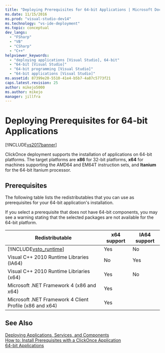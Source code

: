 ```yaml
---
title: "Deploying Prerequisites for 64-bit Applications | Microsoft Docs"
ms.date: 11/15/2016
ms.prod: "visual-studio-dev14"
ms.technology: "vs-ide-deployment"
ms.topic: conceptual
dev_langs: 
  - "FSharp"
  - "VB"
  - "CSharp"
  - "C++"
helpviewer_keywords: 
  - "deploying applications [Visual Studio], 64-bit"
  - "64-bit [Visual Studio]"
  - "64-bit programming [Visual Studio]"
  - "64-bit applications [Visual Studio]"
ms.assetid: 87399e20-5510-41e4-b5b7-4a87c5773f21
caps.latest.revision: 25
author: mikejo5000
ms.author: mikejo
manager: jillfra
---
```

# Deploying Prerequisites for 64-bit Applications
[!INCLUDE[vs2017banner](../includes/vs2017banner.md)]

ClickOnce deployment supports the installation of applications on 64-bit platforms. The target platforms are **x86** for 32-bit platforms, **x64** for machines supporting the AMD64 and EM64T instruction sets, and **Itanium** for the 64-bit Itanium processor.  
  
## Prerequisites  
 The following table lists the redistributables that you can use as prerequisites for your 64-bit application's installation.  
  
 If you select a prerequisite that does not have 64-bit components, you may see a warning stating that the selected packages are not available for the 64-bit platform.  
  
|Redistributable|x64 support|IA64 support|  
|---------------------|-----------------|------------------|  
|[!INCLUDE[vsto_runtime](../includes/vsto-runtime-md.md)]|Yes|No|  
|Visual C++ 2010 Runtime Libraries (IA64)|No|Yes|  
|Visual C++ 2010 Runtime Libriaries (x64)|Yes|No|  
|Microsoft .NET Framework 4 (x86 and x64)|Yes||  
|Microsoft .NET Framework 4 Client Profile (x86 and x64)|Yes||  
  
## See Also  
 [Deploying Applications, Services, and Components](../deployment/deploying-applications-services-and-components.md)   
 [How to: Install Prerequisites with a ClickOnce Application](../deployment/how-to-install-prerequisites-with-a-clickonce-application.md)   
 [64-bit Applications](https://msdn.microsoft.com/library/fd4026bc-2c3d-4b27-86dc-ec5e96018181)
